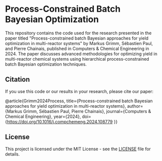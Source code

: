 # Process-Constrained Batch Bayesian Optimization

This repository contains the code used for the research presented in the paper titled "Process-constrained batch Bayesian approaches for yield optimization in multi-reactor systems" by Markus Grimm, Sébastien Paul, and Pierre Chainais, published in Computers & Chemical Engineering in 2024. The paper discusses advanced methodologies for optimizing yield in multi-reactor chemical systems using hierarchical process-constrained batch Bayesian optimization techniques. 

## Citation
If you use this code or our results in your research, please cite our paper:

@article{Grimm2024Process, title={Process-constrained batch Bayesian approaches for yield optimization in multi-reactor systems}, author={Markus Grimm, Sébastien Paul, Pierre Chainais}, journal={Computers & Chemical Engineering}, year={2024}, doi={https://doi.org/10.1016/j.compchemeng.2024.108779 }}

## License

This project is licensed under the MIT License - see the [LICENSE](LICENSE) file for details.